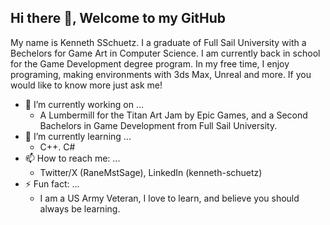 ## Hi there 👋, Welcome to my GitHub

My name is Kenneth SSchuetz. I a graduate of Full Sail University with a Bechelors for Game Art in Computer Science. I am currently back in school for the Game Development degree program. In my free time, I enjoy programing, making environments with 3ds Max, Unreal and more. If you would like to know more just ask me!

* 🔭 I’m currently working on ...
  - A Lumbermill for the Titan Art Jam by Epic Games, and a Second Bachelors in Game Development from Full Sail University.
* 🌱 I’m currently learning ...
  - C++. C#
* 📫 How to reach me: ...
  - Twitter/X (RaneMstSage), LinkedIn (kenneth-schuetz)
* ⚡ Fun fact: ...
  - I am a US Army Veteran, I love to learn, and believe you should always be learning.
